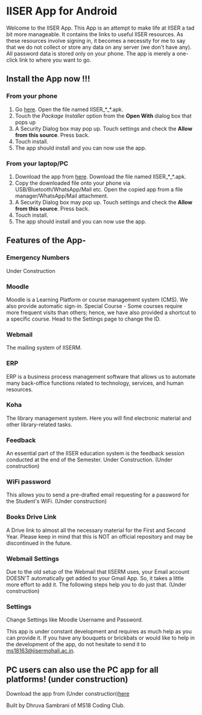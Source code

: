 # IISER App for Android
Welcome to the IISER App.
This App is an attempt to make life at IISER a tad bit more manageable. It contains the links to useful IISER resources. As these resources involve signing in, it becomes a necessity for me to say that we do not collect or store any data on any server (we don't have any). All password data is stored only on your phone. The app is merely a one-click link to where you want to go.

## Install the App now !!!
### From your phone
1. Go [here](https://drive.google.com/drive/folders/1RUnruJILBjbDXUyKMgqoNXoY3RGbgo8i?usp=sharing). Open the file named IISER_\*_\*.apk.
2. Touch the *Package Installer* option from the **Open With** dialog box that pops up
3. A Security Dialog box may pop up. Touch settings and check the **Allow from this source**. Press back.
4. Touch install.
5. The app should install and you can now use the app.

### From your laptop/PC
1. Download the app from [here](https://drive.google.com/drive/folders/1RUnruJILBjbDXUyKMgqoNXoY3RGbgo8i?usp=sharing). Download the file named IISER_\*_\*.apk.
2. Copy the downloaded file onto your phone via USB/Bluetooth/WhatsApp/Mail etc. Open the copied app from a file manager/WhatsApp/Mail attachment.
3. A Security Dialog box may pop up. Touch settings and check the **Allow from this source**. Press back.
4. Touch install.
5. The app should install and you can now use the app.

## Features of the App-

### Emergency Numbers
  Under Construction

### Moodle
  Moodle is a Learning Platform or course management system (CMS). We also provide automatic sign-in.
Special Course - Some courses require more frequent visits than others; hence, we have also provided a shortcut to a specific course. Head to the Settings page to change the ID.

### Webmail
  The mailing system of IISERM.

### ERP
  ERP is a business process management software that allows us to automate many back-office functions related to technology, services, and human resources.

### Koha
  The library management system. Here you will find electronic material and other library-related tasks.

### Feedback
  An essential part of the IISER education system is the feedback session conducted at the end of the Semester. Under Construction. (Under construction)

### WiFi password
  This allows you to send a pre-drafted email requesting for a password for the Student's WiFi. (Under construction)

### Books Drive Link
  A Drive link to almost all the necessary material for the First and Second Year. Please keep in mind that this is NOT an official repository and may be discontinued in the future.

### Webmail Settings
  Due to the old setup of the Webmail that IISERM uses, your Email account DOESN'T automatically get added to your Gmail App. So, it takes a little more effort to add it. The following steps help you to do just that. (Under construction)

### Settings
  Change Settings like Moodle Username and Password.

This app is under constant development and requires as much help as you can provide it. If you have any bouquets or brickbats or would like to help in the development of the app, do not hesitate to send it to ms18163@iisermohali.ac.in.

## PC users can also use the PC app for all platforms! (under construction)
Download the app from (Under construction)[here](https://github.com/DhruvaSambrani/IISER-pc)

Built by Dhruva Sambrani of MS18 Coding Club.
